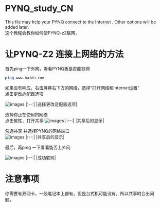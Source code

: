 # PYNQ_study_CN
This file may help your PYNQ connect to the Internet . Other options will be added later.  
这个教程会教你如何使PYNQ-z2联网，
# 让PYNQ-Z2 连接上网络的方法  
首先ping一下外网，看看PYNQ板是否能联网  
```sh
ping www.baidu.com
```
如果没有响应，右击屏幕右下方的网络，选择“打开网络和Internet设置”  
点击更改适配器选项  

![images](https://github.com/xy1802/PYNQ_study_CN/blob/master/open.png)
|:--:| 
|选择更改适配器选项|

选择你正在使用的网络  
点击属性，打开共享 
![images](https://github.com/xy1802/PYNQ_study_CN/blob/master/share.png)
|:--:| 
|共享后的显示|

勾选共享 并选择PYNQ的网络端口  
![images](https://github.com/xy1802/PYNQ_study_CN/blob/master/net.png)
|:--:| 
|共享后的显示|

最后，再ping 一下看看能否上外网 

![images](https://github.com/xy1802/PYNQ_study_CN/blob/master/success.png)
|:--:| 
|成功联网|

# 注意事项
你需要有双网卡，一般笔记本上都有，但是台式机可能没有，所以共享时会出问题。
